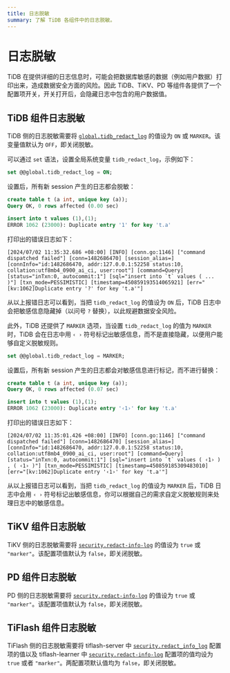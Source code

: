 ```yaml
---
title: 日志脱敏
summary: 了解 TiDB 各组件中的日志脱敏。
---
```


# 日志脱敏

TiDB 在提供详细的日志信息时，可能会把数据库敏感的数据（例如用户数据）打印出来，造成数据安全方面的风险。因此 TiDB、TiKV、PD 等组件各提供了一个配置项开关，开关打开后，会隐藏日志中包含的用户数据值。

## TiDB 组件日志脱敏

TiDB 侧的日志脱敏需要将 [`global.tidb_redact_log`](/system-variables.md#tidb_redact_log) 的值设为 `ON` 或 `MARKER`。该变量值默认为 `OFF`，即关闭脱敏。

可以通过 `set` 语法，设置全局系统变量 `tidb_redact_log`，示例如下：

```sql
set @@global.tidb_redact_log = ON;
```

设置后，所有新 session 产生的日志都会脱敏：

```sql
create table t (a int, unique key (a));
Query OK, 0 rows affected (0.00 sec)

insert into t values (1),(1);
ERROR 1062 (23000): Duplicate entry '1' for key 't.a'
```

打印出的错误日志如下：

```
[2024/07/02 11:35:32.686 +08:00] [INFO] [conn.go:1146] ["command dispatched failed"] [conn=1482686470] [session_alias=] [connInfo="id:1482686470, addr:127.0.0.1:52258 status:10, collation:utf8mb4_0900_ai_ci, user:root"] [command=Query] [status="inTxn:0, autocommit:1"] [sql="insert into `t` values ( ... )"] [txn_mode=PESSIMISTIC] [timestamp=450859193514065921] [err="[kv:1062]Duplicate entry '?' for key 't.a'"]
```

从以上报错日志可以看到，当把 `tidb_redact_log` 的值设为 `ON` 后，TiDB 日志中会把敏感信息隐藏掉（以问号 `?` 替换），以此规避数据安全风险。

此外，TiDB 还提供了 `MARKER` 选项，当设置 `tidb_redact_log` 的值为 `MARKER` 时，TiDB 会在日志中用 `‹ ›` 符号标记出敏感信息，而不是直接隐藏，以便用户能够自定义脱敏规则。

```sql
set @@global.tidb_redact_log = MARKER;
```

设置后，所有新 session 产生的日志都会对敏感信息进行标记，而不进行替换：

```sql
create table t (a int, unique key (a));
Query OK, 0 rows affected (0.07 sec)

insert into t values (1),(1);
ERROR 1062 (23000): Duplicate entry '‹1›' for key 't.a'
```

打印出的错误日志如下：

```
[2024/07/02 11:35:01.426 +08:00] [INFO] [conn.go:1146] ["command dispatched failed"] [conn=1482686470] [session_alias=] [connInfo="id:1482686470, addr:127.0.0.1:52258 status:10, collation:utf8mb4_0900_ai_ci, user:root"] [command=Query] [status="inTxn:0, autocommit:1"] [sql="insert into `t` values ( ‹1› ) , ( ‹1› )"] [txn_mode=PESSIMISTIC] [timestamp=450859185309483010] [err="[kv:1062]Duplicate entry '‹1›' for key 't.a'"]
```

从以上报错日志可以看到，当把 `tidb_redact_log` 的值设为 `MARKER` 后，TiDB 日志中会用 `‹ ›` 符号标记出敏感信息，你可以根据自己的需求自定义脱敏规则来处理日志中的敏感信息。

## TiKV 组件日志脱敏

TiKV 侧的日志脱敏需要将 [`security.redact-info-log`](/tikv-configuration-file.md#redact-info-log-从-v408-版本开始引入) 的值设为 `true` 或 `"marker"`。该配置项值默认为 `false`，即关闭脱敏。

## PD 组件日志脱敏

PD 侧的日志脱敏需要将 [`security.redact-info-log`](/pd-configuration-file.md#redact-info-log-从-v50-版本开始引入) 的值设为 `true` 或 `"marker"`。该配置项值默认为 `false`，即关闭脱敏。

## TiFlash 组件日志脱敏

TiFlash 侧的日志脱敏需要将 tiflash-server 中 [`security.redact_info_log`](/tiflash/tiflash-configuration.md#配置文件-tiflashtoml) 配置项的值以及 tiflash-learner 中 [`security.redact-info-log`](/tiflash/tiflash-configuration.md#配置文件-tiflash-learnertoml) 配置项的值均设为 `true` 或者 `"marker"`。两配置项默认值均为 `false`，即关闭脱敏。
